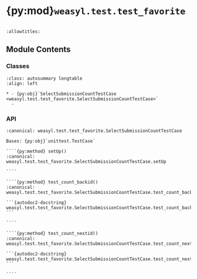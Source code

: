 # {py:mod}`weasyl.test.test_favorite`

```{py:module} weasyl.test.test_favorite
```

```{autodoc2-docstring} weasyl.test.test_favorite
:allowtitles:
```

## Module Contents

### Classes

````{list-table}
:class: autosummary longtable
:align: left

* - {py:obj}`SelectSubmissionCountTestCase <weasyl.test.test_favorite.SelectSubmissionCountTestCase>`
  -
````

### API

`````{py:class} SelectSubmissionCountTestCase(methodName='runTest')
:canonical: weasyl.test.test_favorite.SelectSubmissionCountTestCase

Bases: {py:obj}`unittest.TestCase`

````{py:method} setUp()
:canonical: weasyl.test.test_favorite.SelectSubmissionCountTestCase.setUp

````

````{py:method} test_count_backid()
:canonical: weasyl.test.test_favorite.SelectSubmissionCountTestCase.test_count_backid

```{autodoc2-docstring} weasyl.test.test_favorite.SelectSubmissionCountTestCase.test_count_backid
```

````

````{py:method} test_count_nextid()
:canonical: weasyl.test.test_favorite.SelectSubmissionCountTestCase.test_count_nextid

```{autodoc2-docstring} weasyl.test.test_favorite.SelectSubmissionCountTestCase.test_count_nextid
```

````

`````
